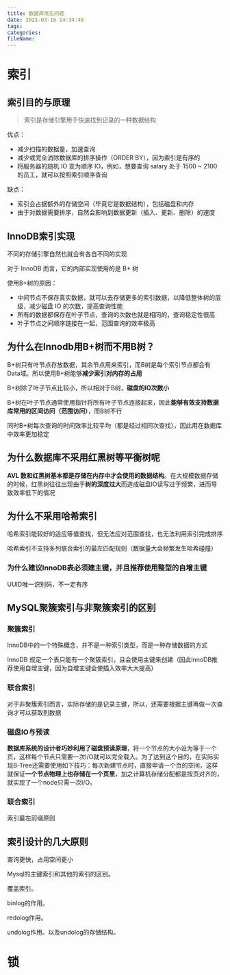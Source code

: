 ```yaml
---
title: 数据库常见问题
date: 2021-03-16 14:34:46
tags:
categories:
fileName:
---
```


# 索引

## 索引目的与原理

> 索引是存储引擎用于快速找到记录的一种数据结构

优点：

- 减少扫描的数据量，加速查询
- 减少或完全消除数据库的排序操作（ORDER BY），因为索引是有序的
- 将服务器的随机 IO 变为顺序 IO，例如，想要查询 salary 处于 1500 ~ 2100 的员工，就可以按照索引顺序查询

缺点：

- 索引会占据额外的存储空间（毕竟它是数据结构），包括磁盘和内存
- 由于对数据需要排序，自然会影响到数据更新（插入、更新、删除）的速度



## InnoDB索引实现

不同的存储引擎自然也就会有各自不同的实现

对于 InnoDB 而言，它的内部实现使用的是 B+ 树

使用B+树的原因：

- 中间节点不保存真实数据，就可以去存储更多的索引数据，以降低整体树的层级，减少磁盘 IO 的次数，提高查询性能
- 所有的数据都保存在叶子节点，查询的次数也就是相同的，查询稳定性很高
- 叶子节点之间顺序链接在一起，范围查询的效率极高



## 为什么在Innodb用B+树而不用B树？

B+树只有叶节点存放数据，其余节点用来索引，而B树是每个索引节点都会有Data域。所以使用B+树能够**减少索引对内存的占用**

B+树除了叶子节点比较小，所以相对于B树，**磁盘的IO次数小**

B+树在叶子节点通常使用指针将所有叶子节点连接起来，因此**能够有效支持数据库常用的区间访问（范围访问）**，而B树不行

同时B+树每次查询的时间效率比较平均（都是经过相同次查找），因此用在数据库中效率更加稳定



## 为什么数据库不采用红黑树等平衡树呢

**AVL 数和红黑树基本都是存储在内存中才会使用的数据结构**。在大规模数据存储的时候，红黑树往往出现由于**树的深度过大**而造成磁盘IO读写过于频繁，进而导致效率低下的情况



## 为什么不采用哈希索引

哈希索引能较好的适应等值查找，但无法应对范围查找，也无法利用索引完成排序

哈希索引不支持多列联合索引的最左匹配规则（数据量大会频繁发生哈希碰撞）



### 为什么建议InnoDB表必须建主键，并且推荐使用整型的自增主键

UUID唯一识别码，不一定有序



## MySQL聚簇索引与非聚簇索引的区别

### 聚簇索引

InnoDB中的一个特殊概念，并不是一种索引类型，而是一种存储数据的方式

InnoDB 规定一个表只能有一个聚簇索引，且会使用主键来创建（因此InnoDB推荐使用自增主键，因为自增主键会使插入效率大大提高）

### 联合索引

对于非聚簇索引而言，实际存储的是记录主键，所以，还需要根据主键再做一次查询才可以获取到数据



### 磁盘IO与预读

**数据库系统的设计者巧妙利用了磁盘预读原理**，将一个节点的大小设为等于一个页，这样每个节点只需要一次I/O就可以完全载入。为了达到这个目的，在实际实现B-Tree还需要使用如下技巧：每次新建节点时，直接申请一个页的空间，这样就保证**一个节点物理上也存储在一个页里**，加之计算机存储分配都是按页对齐的，就实现了一个node只需一次I/O。



### 联合索引

索引最左前缀原则



## 索引设计的几大原则

查询更快，占用空间更小



Mysql的主键索引和其他的索引的区别。

覆盖索引。

binlog的作用。

redolog作用。

undolog作用。以及undolog的存储结构。



# 锁







